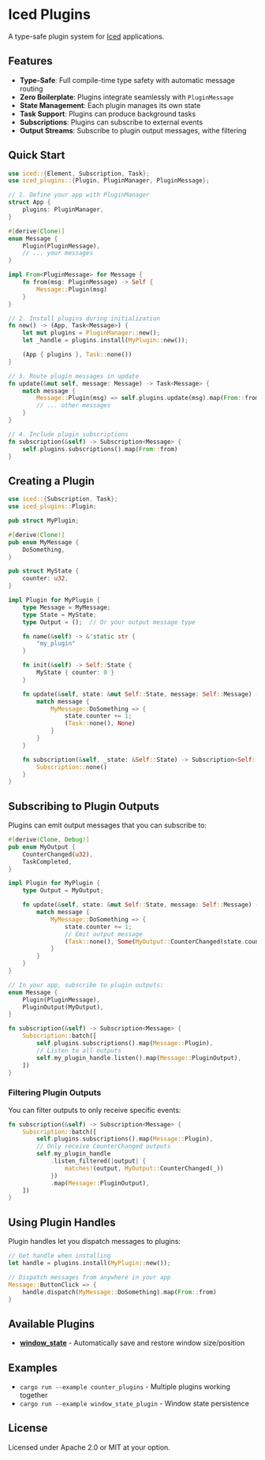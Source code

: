 # Iced Plugins

A type-safe plugin system for [Iced](https://github.com/iced-rs/iced) applications.

## Features

- **Type-Safe**: Full compile-time type safety with automatic message routing
- **Zero Boilerplate**: Plugins integrate seamlessly with `PluginMessage`
- **State Management**: Each plugin manages its own state
- **Task Support**: Plugins can produce background tasks
- **Subscriptions**: Plugins can subscribe to external events
- **Output Streams**: Subscribe to plugin output messages, withe filtering

## Quick Start

```rust
use iced::{Element, Subscription, Task};
use iced_plugins::{Plugin, PluginManager, PluginMessage};

// 1. Define your app with PluginManager
struct App {
    plugins: PluginManager,
}

#[derive(Clone)]
enum Message {
    Plugin(PluginMessage),
    // ... your messages
}

impl From<PluginMessage> for Message {
    fn from(msg: PluginMessage) -> Self {
        Message::Plugin(msg)
    }
}

// 2. Install plugins during initialization
fn new() -> (App, Task<Message>) {
    let mut plugins = PluginManager::new();
    let _handle = plugins.install(MyPlugin::new());

    (App { plugins }, Task::none())
}

// 3. Route plugin messages in update
fn update(&mut self, message: Message) -> Task<Message> {
    match message {
        Message::Plugin(msg) => self.plugins.update(msg).map(From::from),
        // ... other messages
    }
}

// 4. Include plugin subscriptions
fn subscription(&self) -> Subscription<Message> {
    self.plugins.subscriptions().map(From::from)
}
```

## Creating a Plugin

```rust
use iced::{Subscription, Task};
use iced_plugins::Plugin;

pub struct MyPlugin;

#[derive(Clone)]
pub enum MyMessage {
    DoSomething,
}

pub struct MyState {
    counter: u32,
}

impl Plugin for MyPlugin {
    type Message = MyMessage;
    type State = MyState;
    type Output = ();  // Or your output message type

    fn name(&self) -> &'static str {
        "my_plugin"
    }

    fn init(&self) -> Self::State {
        MyState { counter: 0 }
    }

    fn update(&self, state: &mut Self::State, message: Self::Message) -> (Task<Self::Message>, Option<Self::Output>) {
        match message {
            MyMessage::DoSomething => {
                state.counter += 1;
                (Task::none(), None)
            }
        }
    }

    fn subscription(&self, _state: &Self::State) -> Subscription<Self::Message> {
        Subscription::none()
    }
}
```

## Subscribing to Plugin Outputs

Plugins can emit output messages that you can subscribe to:

```rust
#[derive(Clone, Debug)]
pub enum MyOutput {
    CounterChanged(u32),
    TaskCompleted,
}

impl Plugin for MyPlugin {
    type Output = MyOutput;

    fn update(&self, state: &mut Self::State, message: Self::Message) -> (Task<Self::Message>, Option<Self::Output>) {
        match message {
            MyMessage::DoSomething => {
                state.counter += 1;
                // Emit output message
                (Task::none(), Some(MyOutput::CounterChanged(state.counter)))
            }
        }
    }
}

// In your app, subscribe to plugin outputs:
enum Message {
    Plugin(PluginMessage),
    PluginOutput(MyOutput),
}

fn subscription(&self) -> Subscription<Message> {
    Subscription::batch([
        self.plugins.subscriptions().map(Message::Plugin),
        // Listen to all outputs
        self.my_plugin_handle.listen().map(Message::PluginOutput),
    ])
}
```

### Filtering Plugin Outputs

You can filter outputs to only receive specific events:

```rust
fn subscription(&self) -> Subscription<Message> {
    Subscription::batch([
        self.plugins.subscriptions().map(Message::Plugin),
        // Only receive CounterChanged outputs
        self.my_plugin_handle
            .listen_filtered(|output| {
                matches!(output, MyOutput::CounterChanged(_))
            })
            .map(Message::PluginOutput),
    ])
}
```

## Using Plugin Handles

Plugin handles let you dispatch messages to plugins:

```rust
// Get handle when installing
let handle = plugins.install(MyPlugin::new());

// Dispatch messages from anywhere in your app
Message::ButtonClick => {
    handle.dispatch(MyMessage::DoSomething).map(From::from)
}
```

## Available Plugins

- **[window_state](plugins/window_state)** - Automatically save and restore window size/position

## Examples

- `cargo run --example counter_plugins` - Multiple plugins working together
- `cargo run --example window_state_plugin` - Window state persistence

## License

Licensed under Apache 2.0 or MIT at your option.
